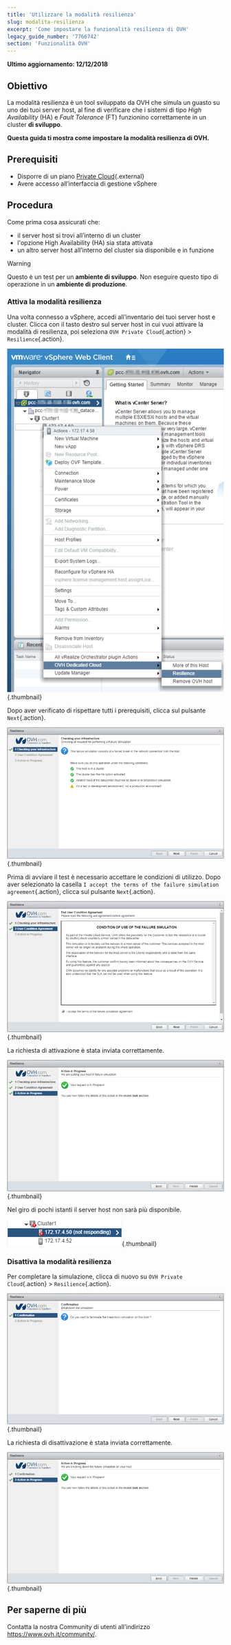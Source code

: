 ```yaml
---
title: 'Utilizzare la modalità resilienza'
slug: modalita-resilienza
excerpt: 'Come impostare la funzionalità resilienza di OVH'
legacy_guide_number: '7766742'
section: 'Funzionalità OVH'
---
```


**Ultimo aggiornamento: 12/12/2018**

## Obiettivo

La modalità resilienza è un tool sviluppato da OVH che simula un guasto su uno dei tuoi server host, al fine di verificare che i sistemi di tipo *High Availability* (HA) e *Fault Tolerance* (FT) funzionino correttamente in un cluster **di sviluppo**.

**Questa guida ti mostra come impostare la modalità resilienza di OVH.**

## Prerequisiti

* Disporre di un piano [Private Cloud](https://www.ovh.it/private-cloud/){.external}
* Avere accesso all’interfaccia di gestione vSphere



## Procedura

Come prima cosa assicurati che:
- il server host si trovi all’interno di un cluster
- l'opzione High Availability (HA) sia stata attivata
- un altro server host all’interno del cluster sia disponibile e in funzione

> [!warning]
>
> Questo è un test per un **ambiente di sviluppo**. Non eseguire questo tipo di operazione in un **ambiente di produzione**.
> 


### Attiva la modalità resilienza

Una volta connesso a vSphere, accedi all’inventario dei tuoi server host e cluster. Clicca con il tasto destro sul server host in cui vuoi attivare la modalità di resilienza, poi seleziona `OVH Private Cloud`{.action} > `Resilience`{.action}.

![Fai click con il tasto destro del mouse sull’host per attivare la modalità resilienza.](images/resilience_01.png){.thumbnail}

Dopo aver verificato di rispettare tutti i prerequisiti, clicca sul pulsante `Next`{.action}.

![Verifica dei prerequisiti e conferma.](images/resilience_02.png){.thumbnail}

Prima di avviare il test è necessario accettare le condizioni di utilizzo. Dopo aver selezionato la casella `I accept the terms of the failure simulation agreement`{.action}, clicca sul pulsante `Next`{.action}.

![Condizioni di Utilizzo del servizio](images/resilience_03.png){.thumbnail}

La richiesta di attivazione è stata inviata correttamente.

![Attivazione della modalità resilienza in corso.](images/resilience_04.png){.thumbnail}

Nel giro di pochi istanti il server host non sarà più disponibile.

![Host non disponibile](images/resilience_05.png){.thumbnail}


### Disattiva la modalità resilienza

Per completare la simulazione, clicca di nuovo su `OVH Private Cloud`{.action} > `Resilience`{.action}.

![Completamento della simulazione](images/resilience_06.png){.thumbnail}

La richiesta di disattivazione è stata inviata correttamente.

![Disattivazione della modalità resilienza in corso.](images/resilience_07.png){.thumbnail}

## Per saperne di più

Contatta la nostra Community di utenti all’indirizzo <https://www.ovh.it/community/>.